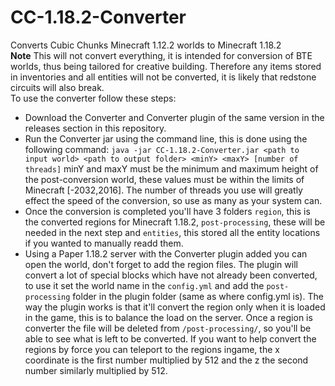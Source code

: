 # CC-1.18.2-Converter
Converts Cubic Chunks Minecraft 1.12.2 worlds to Minecraft 1.18.2\
**Note** This will not convert everything, it is intended for conversion of BTE worlds, thus being tailored for creative building. Therefore any items stored in inventories and all entities will not be converted, it is likely that redstone circuits will also break.\
To use the converter follow these steps:
- Download the Converter and Converter plugin of the same version in the releases section in this repository.
- Run the Converter jar using the command line, this is done using the following command: `java -jar CC-1.18.2-Converter.jar <path to input world> <path to output folder> <minY> <maxY> [number of threads]` minY and maxY must be the minimum and maximum height of the post-conversion world, these values must be within the limits of Minecraft [-2032,2016]. The number of threads you use will greatly effect the speed of the conversion, so use as many as your system can.
- Once the conversion is completed you'll have 3 folders `region`, this is the converted regions for Minecraft 1.18.2, `post-processing`, these will be needed in the next step and `entities`, this stored all the entity locations if you wanted to manually readd them.
- Using a Paper 1.18.2 server with the Converter plugin added you can open the world, don't forget to add the region files. The plugin will convert a lot of special blocks which have not already been converted, to use it set the world name in the `config.yml` and add the `post-processing` folder in the plugin folder (same as where config.yml is). The way the plugin works is that it'll convert the region only when it is loaded in the game, this is to balance the load on the server. Once a region is converter the file will be deleted from `/post-processing/`, so you'll be able to see what is left to be converted. If you want to help convert the regions by force you can teleport to the regions ingame, the x coordinate is the first number multiplied by 512 and the z the second number similarly multiplied by 512.
